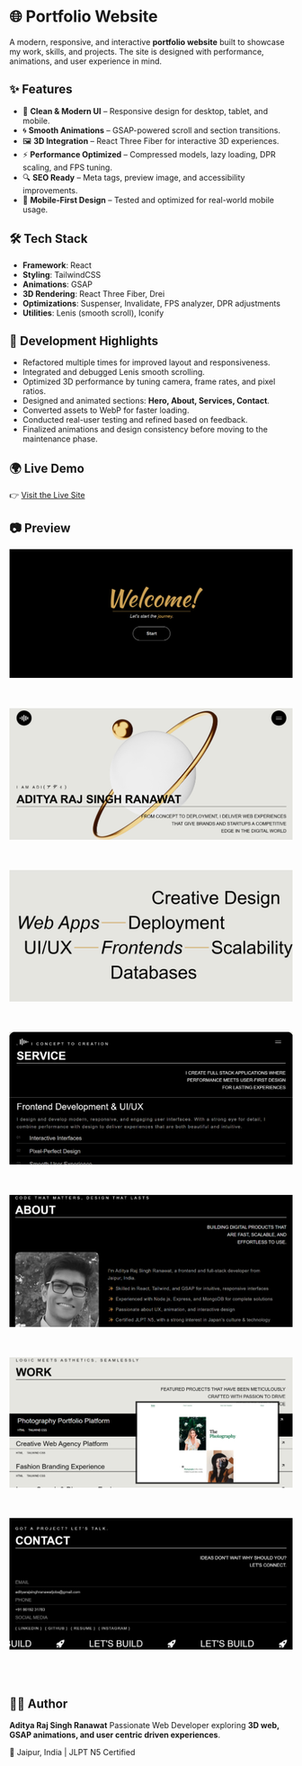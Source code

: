 # 🌐 Portfolio Website

A modern, responsive, and interactive **portfolio website** built to showcase my work, skills, and projects. The site is designed with performance, animations, and user experience in mind.

## ✨ Features

- 🎨 **Clean & Modern UI** – Responsive design for desktop, tablet, and mobile.
- 🌀 **Smooth Animations** – GSAP-powered scroll and section transitions.
- 🖼️ **3D Integration** – React Three Fiber for interactive 3D experiences.
- ⚡ **Performance Optimized** – Compressed models, lazy loading, DPR scaling, and FPS tuning.
- 🔍 **SEO Ready** – Meta tags, preview image, and accessibility improvements.
- 📱 **Mobile-First Design** – Tested and optimized for real-world mobile usage.

## 🛠️ Tech Stack

- **Framework**: React
- **Styling**: TailwindCSS
- **Animations**: GSAP
- **3D Rendering**: React Three Fiber, Drei
- **Optimizations**: Suspenser, Invalidate, FPS analyzer, DPR adjustments
- **Utilities**: Lenis (smooth scroll), Iconify

## 🚀 Development Highlights

- Refactored multiple times for improved layout and responsiveness.
- Integrated and debugged Lenis smooth scrolling.
- Optimized 3D performance by tuning camera, frame rates, and pixel ratios.
- Designed and animated sections: **Hero, About, Services, Contact**.
- Converted assets to WebP for faster loading.
- Conducted real-user testing and refined based on feedback.
- Finalized animations and design consistency before moving to the maintenance phase.

## 🌍 Live Demo

👉 [Visit the Live Site](https://aditya-creative-dev-portfolio.netlify.app/)

## 📷 Preview

![Portfolio Screenshot](./showcase/welcome.png)
<br><br><br><br>
![Portfolio Screenshot](./showcase/home.png)
<br><br><br><br>
![Portfolio Screenshot](./showcase/service-summary.png)
<br><br><br><br>
![Portfolio Screenshot](./showcase/service.png)
<br><br><br><br>
![Portfolio Screenshot](./showcase/about.png)
<br><br><br><br>
![Portfolio Screenshot](./showcase/work.png)
<br><br><br><br>
![Portfolio Screenshot](./showcase/contact.png)
<br><br><br><br>

## 👨‍💻 Author

**Aditya Raj Singh Ranawat**
Passionate Web Developer exploring **3D web, GSAP animations, and user centric driven experiences**.

📍 Jaipur, India | JLPT N5 Certified
